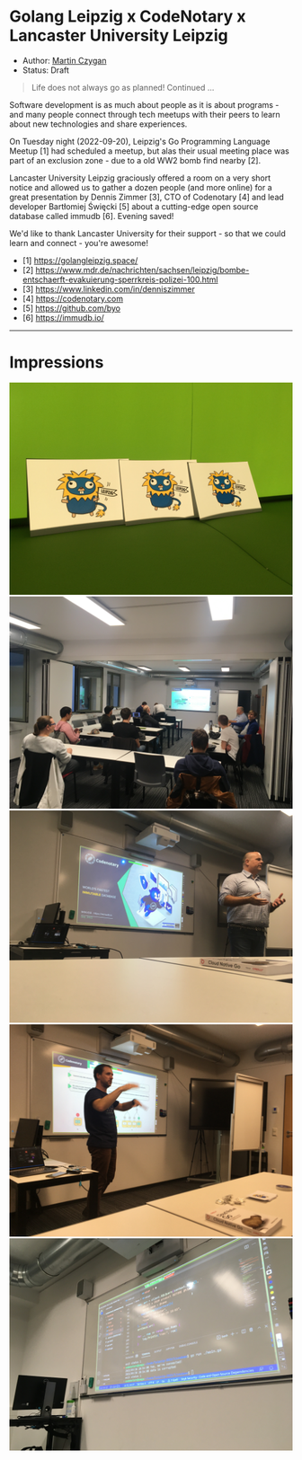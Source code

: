 # Golang Leipzig x CodeNotary x Lancaster University Leipzig

* Author: [Martin Czygan](mailto:martin.czygan@gmail.com)
* Status: Draft

> Life does not always go as planned! Continued ...

Software development is as much about people as it is about programs - and many
people connect through tech meetups with their peers to learn about new
technologies and share experiences.

On Tuesday night (2022-09-20), Leipzig's Go Programming Language Meetup [1] had
scheduled a meetup, but alas their usual meeting place was part of an exclusion
zone - due to a old WW2 bomb find nearby [2].

Lancaster University Leipzig graciously offered a room on a very short notice
and allowed us to gather a dozen people (and more online) for a great
presentation by Dennis Zimmer [3], CTO of Codenotary [4] and lead developer
Bartłomiej Święcki [5] about a cutting-edge open source database called immudb
[6]. Evening saved!

We'd like to thank Lancaster University for their support - so that we could
learn and connect - you're awesome!


* [1] https://golangleipzig.space/
* [2] https://www.mdr.de/nachrichten/sachsen/leipzig/bombe-entschaerft-evakuierung-sperrkreis-polizei-100.html
* [3] https://www.linkedin.com/in/denniszimmer
* [4] https://codenotary.com
* [5] https://github.com/byo
* [6] https://immudb.io/

----

# Impressions

![](2022_09_21_Leipzig_Golang_Gophers.jpg)
![](2022_09_21_Leipzig_Golang_Room.jpg)
![](2022_09_21_Leipzig_Golang_Intro.jpg)
![](2022_09_21_Leipzig_Golang_QA.jpg)
![](2022_09_21_Leipzig_Golang_Code.jpg)

